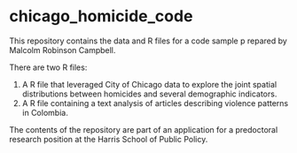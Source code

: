 # chicago_homicide_code

This repository contains the data and R files for a code sample p repared by Malcolm Robinson Campbell. 

There are two R files:

1. A R file that leveraged City of Chicago data to explore the joint spatial distributions between homicides and several demographic indicators.
2. A R file containing a text analysis of articles describing violence patterns in Colombia.

The contents of the repository are part of an application for a predoctoral research position at the Harris School of Public Policy. 